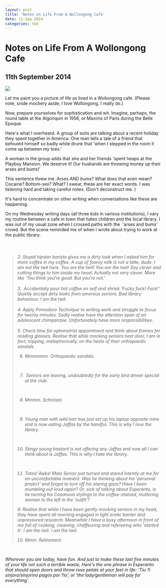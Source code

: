 ```yaml
---
layout: post
title: 'Notes on Life From A Wollongong Cafe'
date: 11-Sep-2014
categories: tbd
---
```


# Notes on Life From A Wollongong Cafe

## 11th September 2014

<img class="photo-horiz" src="http://3.bp.blogspot.com/_K5YtmfH4JLg/S-CNA70JJ_I/AAAAAAAAAAU/x5AREqg2fhU/s1600/MichelleFerret.jpg" />

Let me paint you a picture of life as lived in a Wollongong cafe. (Please note,   snide mockery aside,   I love Wollongong. I really do.)

Now,   prepare yourselves for sophistication and wit. Imagine, perhaps, the round table at the Algonquin in 1956, or Maxims of Paris during the Belle Epoque.

Here's what I overheard. A group of suits are talking about a recent holiday they spent together in America. One man tells a tale of a friend that befouled himself so badly while drunk that 'when I stepped in the room it come up between my toes.’

A woman in the group adds that she and her friends 'spent heaps at the Playboy Mansion. We deserve it! Our husbands are throwing money up their arses and bums!’

This sentence threw me. Arses AND bums? What does that even mean? Cocaine? Bottom-sex? What? I swear, these are her exact words. I was listening hard and taking careful notes. (Don't deconstruct me. )

It's hard to concentrate on other writing when conversations like these are happening.

On my Wednesday writing days (all three kids in various institutions), I vary my routine between a cafe in town that hates children and the local library. I was out of my usual zone when I crossed paths with the  'arses and bums' crowd. But the scene reminded me of when I wrote about trying to work at the public library.

<blockquote>

<h3 itemprop="name"><span 1. A pair from the University of The Third Age sit at the table next to me. When Lady Senior first describes her personal project of learning Esperanto, I think 'Oh my god.  When I retire, I am so learning Esperanto.' Twenty minutes later, 'For the love of fuck, please stop talking about Esperanto before I stab myself in the eye with a pen.' Also, flirting techniques for seniors: 'Oh, you so don't look like a grandmother,' followed by a tone adjustment to Low, Earnest, Really Listening levels and adding 'And are you </span><i fully ready *<span for that change in your life?'</span></h3>

</blockquote>

<br />

<div id="post-body-6617065870115664076" itemprop="description articleBody">

<blockquote>

<div></div>

<div>2. Stupid hipster barista gives me a dirty look when I asked him for more coffee in my coffee. A cup of foamy milk is not a latte, dude. I am not the twit here. You are the twit! You are the twit! Say clever and cutting things to him inside my head. Actually not very clever. More like 'You think you're good. But you're not.'</div>

<br />

<div></div>

<div>3.  Accidentally pour hot coffee on self and shriek 'Fucky fuck! Fuck!' Quietly accept dirty looks from amorous seniors. Bad library behaviour. I am the twit.</div>

<div></div>

<br />

<div>4. Apply Pomodoro Technique to writing work and struggle to focus for twenty minutes. Sadly realise have the attention span of an adolescent chimpanzee. Unfortunately have more responsibilities.</div>

<div></div>

<br />

<div>5. Check time for optometrist appointment and think about frames for reading glasses. Realise that while mocking seniors next door, I am in fact, tripping, metaphorically, on the heels of their orthopaedic sandals.</div>

<div></div>

<div>

6. Mmmmmm. Orthopaedic sandals.

<br />

7.  Seniors are leaving, undoubtedly for the early bird dinner special at the club.

<br />

8. Mmmm. Schnitzel.

<br />

9. Young man with wild hair has just set up his laptop opposite mine and is now eating Jaffas by the handful. This is why I love the library.

<br />

10. Stingy young bastard is not offering any Jaffas and now all I can think about is Jaffas. This is why I hate the library.

<br />

11. Totes! Awks! Male Senior just turned and stared intently at me for an uncomfortable moment. Was he thinking about his 'personal project' and forgot to turn off his staring gaze? Have I been mumbling out loud again? Or, sick of talking about Esperanto, is he turning his Casanova stylings to the coffee-stained, muttering woman to the left in the 'outfit'?</div>

<div>9. Realise that while I have been gently mocking seniors in my head, they have spent all morning engaged in light erotic banter and unpressured research. Meanwhile I have a busy afternoon in front of me full of cooking, cleaning, chaffeuring and refereeing who 'started it'. I am the twit. I am the twit.

<br />

10. Mmm. Retirement.</div></blockquote>

</div>

<br />

Wherever you are today, have fun. And just to make these last five minutes of your life not such a terrible waste, Here's the one phrase in Esperanto that should open doors and throw rose petals at your feet in life: 'Tiu ?i sinjoro/sinjorino pagos por ?io', or 'the lady/gentleman will pay for everything'.
